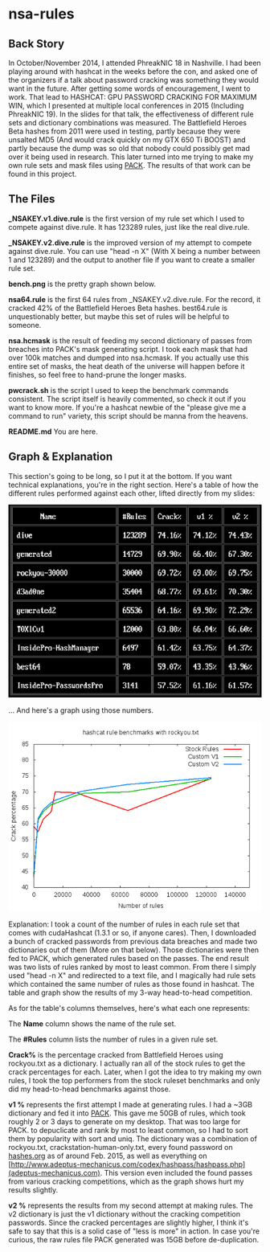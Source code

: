 # nsa-rules

## Back Story

In October/November 2014, I attended PhreakNIC 18 in Nashville. I had been playing around with hashcat in the weeks before the con, and asked one of the organizers if a talk about password cracking was something they would want in the future. After getting some words of encouragement, I went to work. That lead to HASHCAT: GPU PASSWORD CRACKING FOR MAXIMUM WIN, which I presented at multiple local conferences in 2015 (Including PhreakNIC 19). In the slides for that talk, the effectiveness of different rule sets and dictionary combinations was measured. The Battlefield Heroes Beta hashes from 2011 were used in testing, partly because they were unsalted MD5 (And would crack quickly on my GTX 650 Ti BOOST) and partly because the dump was so old that nobody could possibly get mad over it being used in research. This later turned into me trying to make my own rule sets and mask files using [PACK](https://thesprawl.org/projects/pack/). The results of that work can be found in this project.

## The Files

**_NSAKEY.v1.dive.rule** is the first version of my rule set which I used to compete against dive.rule. It has 123289 rules, just like the real dive.rule.

**_NSAKEY.v2.dive.rule** is the improved version of my attempt to compete against dive.rule. You can use "head -n X" (With X being a number between 1 and 123289) and the output to another file if you want to create a smaller rule set.

**bench.png** is the pretty graph shown below.

**nsa64.rule** is the first 64 rules from _NSAKEY.v2.dive.rule. For the record, it cracked 42% of the Battlefield Heroes Beta hashes. best64.rule is unquestionably better, but maybe this set of rules will be helpful to someone.

**nsa.hcmask** is the result of feeding my second dictionary of passes from breaches into PACK's mask generating script. I took each mask that had over 100k matches and dumped into nsa.hcmask. If you actually use this entire set of masks, the heat death of the universe will happen before it finishes, so feel free to hand-prune the longer masks.

**pwcrack.sh** is the script I used to keep the benchmark commands consistent. The script itself is heavily commented, so check it out if you want to know more. If you're a hashcat newbie of the "please give me a command to run" variety, this script should be manna from the heavens.

**README.md** You are here.

## Graph & Explanation

This section's going to be long, so I put it at the bottom. If you want technical explanations, you're in the right section. Here's a table of how the different rules performed against each other, lifted directly from my slides:

![ScreenShot](table.png)

... And here's a graph using those numbers.

![ScreenShot](bench.png)

Explanation: I took a count of the number of rules in each rule set that comes with cudaHashcat (1.3.1 or so, if anyone cares). Then, I downloaded a bunch of cracked passwords from previous data breaches and made two dictionaries out of them (More on that below). Those dictionaries were then fed to PACK, which generated rules based on the passes. The end result was two lists of rules ranked by most to least common. From there I simply used "head -n X" and redirected to a text file, and I magically had rule sets which contained the same number of rules as those found in hashcat. The table and graph show the results of my 3-way head-to-head competition.

As for the table's columns themselves, here's what each one represents:

The **Name** column shows the name of the rule set.

The **#Rules** column lists the number of rules in a given rule set.

**Crack%** is the percentage cracked from Battlefield Heroes using rockyou.txt as a dictionary. I actually ran all of the stock rules to get the crack percentages for each. Later, when I got the idea to try making my own rules, I took the top performers from the stock ruleset benchmarks and only did my head-to-head benchmarks against those.

**v1 %** represents the first attempt I made at generating rules. I had a ~3GB dictionary and fed it into [PACK](https://thesprawl.org/projects/pack/). This gave me 50GB of rules, which took roughly 2 or 3 days to generate on my desktop. That was too large for PACK. to depuclicate and rank by most to least common, so I had to sort them by popularity with sort and uniq. The dictionary was a combination of rockyou.txt, crackstation-human-only.txt, every found password on [hashes.org](http://hashes.org/public.php) as of around Feb. 2015, as well as everything on [http://www.adeptus-mechanicus.com/codex/hashpass/hashpass.php](adeptus-mechanicus.com). This version even included the found passes from various cracking competitions, which as the graph shows hurt my results slightly.

**v2 %** represents the results from my second attempt at making rules. The v2 dictionary is just the v1 dictionary without the cracking competition passwords. Since the cracked percentages are slightly higher, I think it's safe to say that this is a solid case of "less is more" in action. In case you're curious, the raw rules file PACK generated was 15GB before de-duplication.

